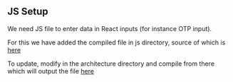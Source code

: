 ## JS Setup

We need JS file to enter data in React inputs (for instance OTP input).

For this we have added the compiled file in js directory, source of which is [here](../../../../architecture/behat/user_events/js/user_events.js)

To update, modify in the architecture directory and compile from there which will output the file [here](js/alshaya_behat_user_event.bundle.js)
